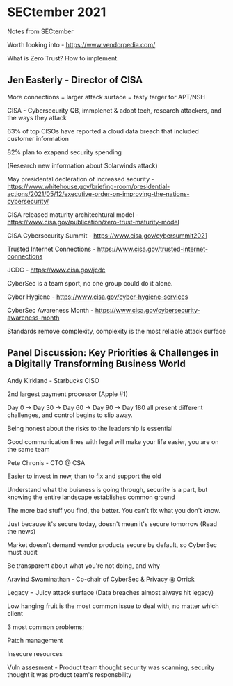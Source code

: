 # SECtember 2021
 Notes from SECtember

Worth looking into - https://www.vendorpedia.com/

What is Zero Trust? How to implement.

<h2> Jen Easterly - Director of CISA </h2>

More connections = larger attack surface = tasty targer for APT/NSH

CISA - Cybersecurity QB, immplenet & adopt tech, research attackers, and the ways they attack 

63% of top CISOs have reported a cloud data breach that included customer information

82% plan to exapand security spending

(Research new information about Solarwinds attack)

May presidental decleration of increased security - https://www.whitehouse.gov/briefing-room/presidential-actions/2021/05/12/executive-order-on-improving-the-nations-cybersecurity/

CISA released maturity architechtural model - https://www.cisa.gov/publication/zero-trust-maturity-model

CISA Cybersecurity Summit - https://www.cisa.gov/cybersummit2021

Trusted Internet Connections - https://www.cisa.gov/trusted-internet-connections

JCDC - https://www.cisa.gov/jcdc

CyberSec is a team sport, no one group could do it alone.

Cyber Hygiene - https://www.cisa.gov/cyber-hygiene-services 

CyberSec Awareness Month - https://www.cisa.gov/cybersecurity-awareness-month

Standards remove complexity, complexity is the most reliable attack surface


<h2> Panel Discussion: Key Priorities & Challenges in a Digitally Transforming Business World </h2>

Andy Kirkland - Starbucks CISO 

2nd largest payment processor (Apple #1)

Day 0 -> Day 30 -> Day 60 -> Day 90 -> Day 180 all present different challenges, and control begins to slip away.

Being honest about the risks to the leadership is essential

Good communication lines with legal will make your life easier, you are on the same team

Pete Chronis - CTO @ CSA

Easier to invest in new, than to fix and support the old

Understand what the buisness is going through, security is a part, but knowing the entire landscape establishes common ground

The more bad stuff you find, the better. You can't fix what you don't know. 

Just because it's secure today, doesn't mean it's secure tomorrow (Read the news)

Market doesn't demand vendor products secure by default, so CyberSec must audit

Be transparent about what you're not doing, and why

Aravind Swaminathan - Co-chair of CyberSec & Privacy @ Orrick

Legacy = Juicy attack surface (Data breaches almost always hit legacy)

Low hanging fruit is the most common issue to deal with, no matter which client 

3 most common problems;

Patch management 

Insecure resources

Vuln assesment - Product team thought security was scanning, security thought it was product team's responsbility 
